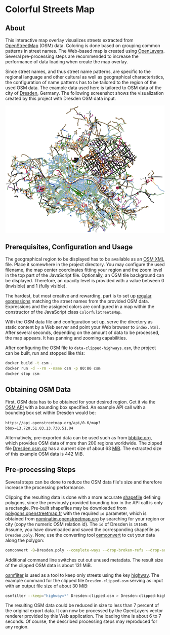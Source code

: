 # Colorful Streets Map

## About
This interactive map overlay visualizes streets extracted from [OpenStreetMap](https://openstreetmap.org) (OSM) data. Coloring is done based on grouping common patterns in street names. The Web-based map is created using [OpenLayers](https://openlayers.org). Several pre-processing steps are recommended to increase the performance of data loading when create the map overlay.

Since street names, and thus street name patterns, are specific to the regional language and other cultural as well as geographical characteristics, the configuration of name patterns has to be tailored to the region of the used OSM data. The example data used here is tailored to OSM data of the city of [Dresden](https://en.wikipedia.org/wiki/Dresden), Germany. The following screenshot shows the visualization created by this project with Dresden OSM data input.

![Screenshot of Colorful Streets Map with OSM data of Dresden](images/colorfulstreetsmap-dresden-screenshot.png)

## Prerequisites, Configuration and Usage
The geographical region to be displayed has to be available as an [OSM XML](https://wiki.openstreetmap.org/wiki/OSM_XML) file. Place it somewhere in the project directory. You may configure the used filename, the map center coordinates fitting your region and the zoom level in the top part of the JavaScript file. Optionally, an OSM tile background can be displayed. Therefore, an opacity level is provided with a value between 0 (invisible) and 1 (fully visible).

The hardest, but most creative and rewarding, part is to set up [regular expressions](https://developer.mozilla.org/en-US/docs/Web/JavaScript/Guide/Regular_Expressions) matching the street names from the provided OSM data. Expressions and the assigned colors are configured in a map within the constructor of the JavaScript class `ColorfulStreetsMap`.

With the OSM data file and configuration set up, serve the directory as static content by a Web server and point your Web browser to `index.html`. After several seconds, depending on the amount of data to be processed, the map appears. It has panning and zooming capabilities.

After configuring the OSM file to `data-clipped-highways.osm`, the project can be built, run and stopped like this:

```sh
docker build -t csm .
docker run -d --rm --name csm -p 80:80 csm
docker stop csm
```

## Obtaining OSM Data
First, OSM data has to be obtained for your desired region. Get it via the [OSM API](https://wiki.openstreetmap.org/wiki/API_v0.6#API_calls) with a bounding box specified. An example API call with a bounding box set within Dresden would be:

`https://api.openstreetmap.org/api/0.6/map?bbox=13.720,51.03,13.730,51.04`

Alternatively, pre-exported data can be used such as from [bbbike.org](https://download.bbbike.org/osm/bbbike/), which provides OSM data of more than 200 regions worldwide. The zipped file [Dresden.osm.gz](https://download.bbbike.org/osm/bbbike/Dresden/Dresden.osm.gz) has a current size of about 63 [MiB](https://en.wikipedia.org/wiki/Binary_prefix). The extracted size of this example OSM data is 442 MiB.

## Pre-processing Steps
Several steps can be done to reduce the OSM data file's size and therefore increase the processing performance.

Clipping the resulting data is done with a more accurate [shapefile](https://wiki.openstreetmap.org/wiki/Shapefiles) defining polygons, since the previously provided bounding box in the API call is only a rectangle. Pre-built shapefiles may be downloaded from [polygons.openstreetmap.fr](http://polygons.openstreetmap.fr) with the required `id` parameter, which is obtained from [nominatim.openstreetmap.org](https://nominatim.openstreetmap.org) by searching for your region or city (copy the numeric OSM relation id). The `id` of Dresden is `191645`. Assume, you have downloaded and saved the corresponding shapefile as `Dresden.poly`. Now, use the converting tool [osmconvert](https://wiki.openstreetmap.org/wiki/Osmconvert) to cut your data along the polygon:

```sh
osmconvert -B=Dresden.poly --complete-ways --drop-broken-refs --drop-author --drop-version Dresden.osm > Dresden-clipped.osm
```

Additional command line switches cut out unused metadata. The result size of the clipped OSM data is about 131 MiB.

[osmfilter](https://wiki.openstreetmap.org/wiki/DE:Osmfilter) is used as a tool to keep only streets using the key [highway](https://wiki.openstreetmap.org/wiki/Key:highway). The example command for the clipped file `Dresden-clipped.osm` serving as input with an output file size of about 30 MiB:

```sh
osmfilter --keep="highway=*" Dresden-clipped.osm > Dresden-clipped-highways.osm
```

The resulting OSM data could be reduced in size to less than 7 percent of the original export data. It can now be processed by the OpenLayers vector renderer provided by this Web application. The loading time is about 6 to 7 seconds. Of course, the described processing steps may reproduced for any region.
